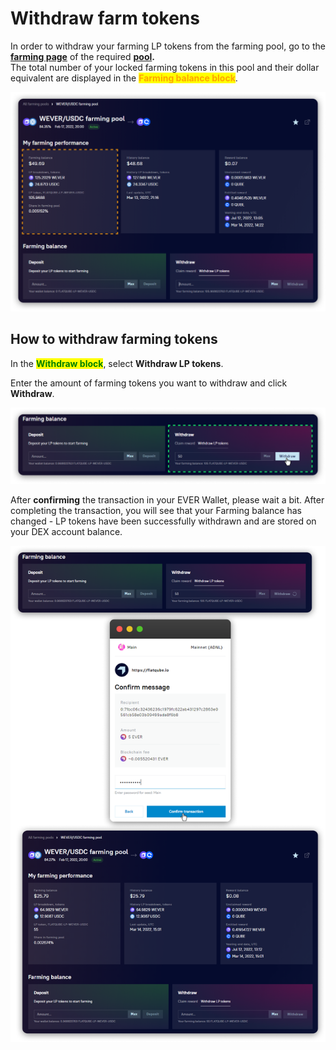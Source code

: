 # Withdraw farm tokens

In order to withdraw your farming LP tokens from the farming pool, go to the [**farming page**](../interface/farm-page-user/) of the required [**pool**](../interface/farming-pools.md)**.**\
The total number of your locked farming tokens in this pool and their dollar equivalent are displayed in the <mark style="color:orange;">**Farming balance block**</mark>.

![](<../../../../.gitbook/assets/image (90).png>)

## How to withdraw farming tokens

In the <mark style="color:green;">**Withdraw block**</mark>, select **Withdraw LP tokens**.

Enter the amount of farming tokens you want to withdraw and click **Withdraw**.

![](<../../../../.gitbook/assets/image (172).png>)

After **confirming** the transaction in your EVER Wallet, please wait a bit. After completing the transaction, you will see that your Farming balance has changed - LP tokens have been successfully withdrawn and are stored on your DEX account balance.

![](<../../../../.gitbook/assets/image (83).png>)
